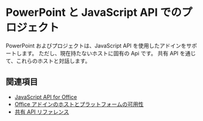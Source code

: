 # <a name="powerpoint-and-project-in-the-javascript-api"></a>PowerPoint と JavaScript API でのプロジェクト

PowerPoint およびプロジェクトは、JavaScript API を使用したアドインをサポートします。 ただし、現在持たないホストに固有の Api です。 共有 API を通じて、これらのホストと対話します。 

## <a name="see-also"></a>関連項目

- [JavaScript API for Office](/javascript/office/javascript-api-for-office)
- 
  [Office アドインのホストとプラットフォームの可用性](https://docs.microsoft.com/office/dev/add-ins/overview/office-add-in-availability)
- [共有 API リファレンス](/javascript/api/overview/office)